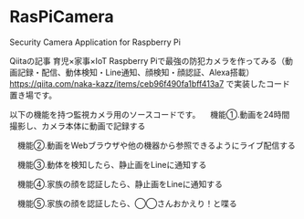 # RasPiCamera
Security Camera Application for Raspberry Pi

Qiitaの記事
育児×家事×IoT Raspberry Piで最強の防犯カメラを作ってみる（動画記録・配信、動体検知・Line通知、顔検知・顔認証、Alexa搭載）
https://qiita.com/naka-kazz/items/ceb96f490fa1bff413a7
で実装したコード置き場です。

以下の機能を持つ監視カメラ用のソースコードです。
　機能①.動画を24時間撮影し、カメラ本体に動画で記録する
 
　機能②.動画をWebブラウザや他の機器から参照できるようにライブ配信する
 
　機能③.動体を検知したら、静止画をLineに通知する
 
　機能④.家族の顔を認証したら、静止画をLineに通知する
 
　機能⑤.家族の顔を認証したら、◯◯さんおかえり！と喋る
 

